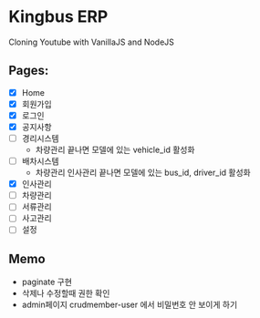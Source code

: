 # Kingbus ERP

Cloning Youtube with VanillaJS and NodeJS

## Pages:

- [x] Home
- [x] 회원가입
- [x] 로그인
- [x] 공지사항
- [ ] 경리시스템
    - 차량관리 끝나면 모델에 있는 vehicle_id 활성화
- [ ] 배차시스템
    - 차량관리 인사관리 끝나면 모델에 있는 bus_id, driver_id 활성화
- [x] 인사관리
- [ ] 차량관리
- [ ] 서류관리
- [ ] 사고관리
- [ ] 설정

## Memo
 - paginate 구현
 - 삭제나 수정할때 권한 확인
 - admin페이지 crudmember-user 에서 비밀번호 안 보이게 하기